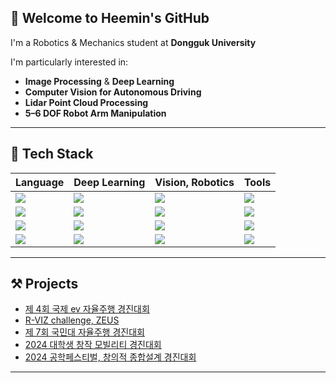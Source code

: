 ## 🦾 Welcome to Heemin's GitHub

I'm a Robotics & Mechanics student at **Dongguk University**

I'm particularly interested in:

- **Image Processing** & **Deep Learning**
- **Computer Vision for Autonomous Driving**
- **Lidar Point Cloud Processing**
- **5–6 DOF Robot Arm Manipulation**

---

## 🦾 Tech Stack

| Language | Deep Learning | Vision, Robotics | Tools |
|----------|---------------|-----------------|-------|
| <img src="https://img.shields.io/badge/C-%2300599C.svg?&style=for-the-badge&logo=c&logoColor=white"> | <img src="https://img.shields.io/badge/PyTorch-%23EE4C2C.svg?&style=for-the-badge&logo=pytorch&logoColor=white"> | <img src="https://img.shields.io/badge/OpenCV-%235C3EE8.svg?&style=for-the-badge&logo=opencv&logoColor=white"> | <img src="https://img.shields.io/badge/Jupyter-%23F37626.svg?&style=for-the-badge&logo=jupyter&logoColor=white"> |
| <img src="https://img.shields.io/badge/C++-%2300599C.svg?&style=for-the-badge&logo=c%2B%2B&logoColor=white"> | <img src="https://img.shields.io/badge/TensorFlow-%23FF6F00.svg?&style=for-the-badge&logo=tensorflow&logoColor=white"> | <img src="https://img.shields.io/badge/ROS-%2322314E.svg?&style=for-the-badge&logo=ros&logoColor=white"> | <img src="https://img.shields.io/badge/VScode-%23007ACC.svg?&style=for-the-badge&logo=visual-studio-code&logoColor=white"> |
| <img src="https://img.shields.io/badge/MATLAB-%23e16737.svg?&style=for-the-badge&logo=mathworks&logoColor=white"> | <img src="https://img.shields.io/badge/Keras-%23D00000.svg?&style=for-the-badge&logo=keras&logoColor=white"> | <img src="https://img.shields.io/badge/ROS2-%230071C5.svg?&style=for-the-badge&logo=ros&logoColor=white"> | <img src="https://img.shields.io/badge/Git-%23F05033.svg?&style=for-the-badge&logo=git&logoColor=white"> |
| <img src="https://img.shields.io/badge/Python-%233776AB.svg?&style=for-the-badge&logo=python&logoColor=white"> | <img src="https://img.shields.io/badge/NumPy-%23013243.svg?&style=for-the-badge&logo=numpy&logoColor=white"> | <img src="https://img.shields.io/badge/Gazebo-%230098D6.svg?&style=for-the-badge&logo=gazebo&logoColor=white"> | <img src="https://img.shields.io/badge/GitHub-%23181717.svg?&style=for-the-badge&logo=github&logoColor=white"> |




---

## ⚒ Projects

- [제 4회 국제 ev 자율주행 경진대회](https://www.irobotnews.com/news/articleView.html?idxno=41184)
- [R-VIZ challenge, ZEUS](https://www.globalzeus.com/kr/sub/ir/mediaView.asp?bid=2&b_idx=269&page=1)
- [제 7회 국민대 자율주행 경진대회](https://www.youtube.com/watch?v=UsoK1yYS4So)
- [2024 대학생 창작 모빌리티 경진대회](https://www.youtube.com/watch?v=dPtdy3fO3pk&t=16236s)
- [2024 공학페스티벌, 창의적 종합설계 경진대회](https://www.asiatoday.co.kr/kn/view.php?key=20241128010014388)
  
---

<!--
**ohheemin/ohheemin** is a ✨ _special_ ✨ repository because its `README.md` (this file) appears on your GitHub profile.
-->




